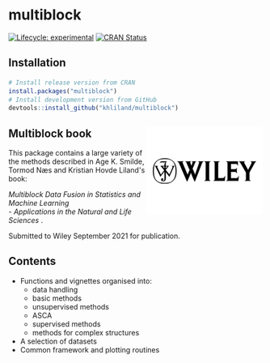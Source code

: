 # multiblock

<!-- badges: start -->
[![Lifecycle: experimental](https://img.shields.io/badge/lifecycle-experimental-blue.svg)](https://lifecycle.r-lib.org/articles/stages.html#experimental)
[![CRAN Status](https://www.r-pkg.org/badges/version/multiblock)](https://cran.r-project.org/package=multiblock)
<!-- badges: end -->

<!-- A badge for later?: [![R-CMD-check](https://github.com/khliland/multiblock/workflows/check-standard/badge.svg)](https://github.com/khliland/multiblock/actions) -->
 
## Installation

``` r
# Install release version from CRAN  
install.packages("multiblock")  
# Install development version from GitHub  
devtools::install_github("khliland/multiblock")
```

## Multiblock book <img src="man/figures/Wiley.png" align="right" alt="" width="232" />

This package contains a large variety of the methods described in Age K. Smilde, Tormod Næs and Kristian Hovde Liland's book:  

_Multiblock Data Fusion in Statistics and Machine Learning_  
 _- Applications in the Natural and Life Sciences_ .  

Submitted to Wiley September 2021 for publication.

## Contents

- Functions and vignettes organised into:
    - data handling
    - basic methods
    - unsupervised methods
    - ASCA
    - supervised methods
    - methods for complex structures
- A selection of datasets
- Common framework and plotting routines
